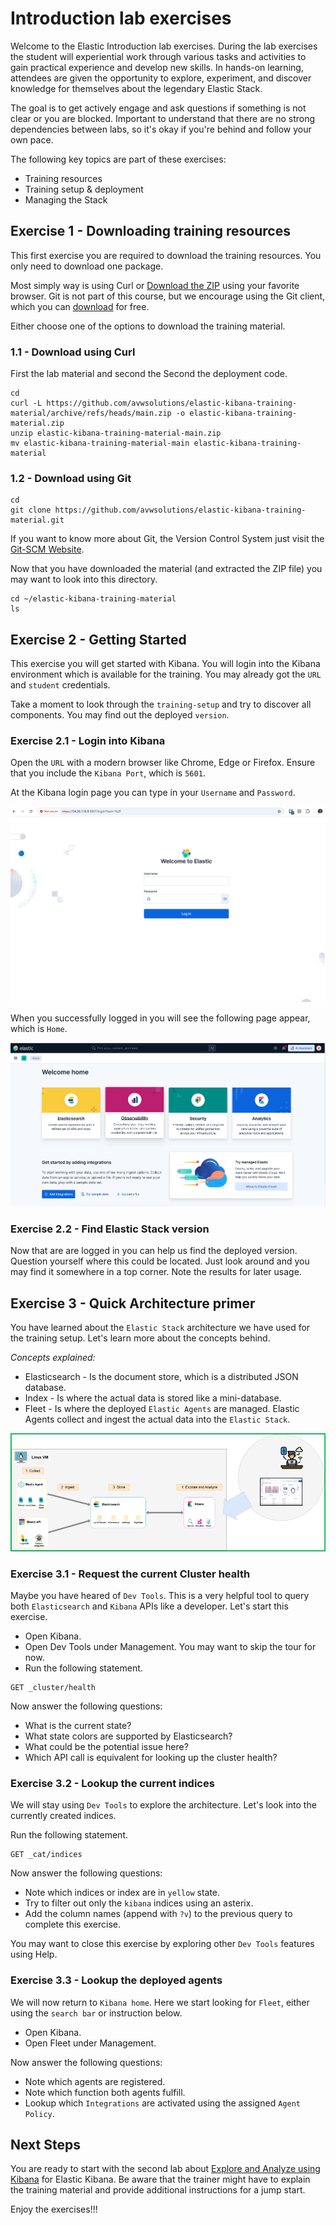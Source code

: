 # Introduction lab exercises

Welcome to the Elastic Introduction lab exercises. During the lab exercises the student will experiential work through various tasks and activities to gain practical experience and develop new skills. In hands-on learning, attendees are given the opportunity to explore, experiment, and discover knowledge for themselves about the legendary Elastic Stack.

The goal is to get actively engage and ask questions if something is not clear or you are blocked. Important to understand that there are no strong dependencies between labs, so it's okay if you're behind and follow your own pace.

The following key topics are part of these exercises:

- Training resources
- Training setup & deployment
- Managing the Stack

## Exercise 1 - Downloading training resources

This first exercise you are required to download the training resources. You only need to download one package.

Most simply way is using Curl or [Download the ZIP](https://github.com/avwsolutions/elastic-kibana-training-material/archive/refs/heads/main.zip) using your favorite browser. Git is not part of this course, but we encourage using the Git client, which you can [download](https://git-scm.com/downloads/guis) for free.

Either choose one of the options to download the training material.

### 1.1 - Download using Curl

First the lab material and second the Second the deployment code.

```
cd
curl -L https://github.com/avwsolutions/elastic-kibana-training-material/archive/refs/heads/main.zip -o elastic-kibana-training-material.zip
unzip elastic-kibana-training-material-main.zip
mv elastic-kibana-training-material-main elastic-kibana-training-material
```

### 1.2 - Download using Git

```
cd
git clone https://github.com/avwsolutions/elastic-kibana-training-material.git
```

If you want to know more about Git, the Version Control System just visit the [Git-SCM Website](https://git-scm.com/).

Now that you have downloaded the material (and extracted the ZIP file) you may want to look into this directory.

```
cd ~/elastic-kibana-training-material
ls
```

## Exercise 2 - Getting Started

This exercise you will get started with Kibana. You will login into the Kibana environment which is available for the training. You may already got the `URL` and `student` credentials. 

Take a moment to look through the `training-setup` and try to discover all components. You may find out the deployed `version`.

### Exercise 2.1 - Login into Kibana

Open the `URL` with a modern browser like Chrome, Edge or Firefox. Ensure that you include the `Kibana Port`, which is `5601`.

At the Kibana login page you can type in your `Username` and `Password`.

<img src="https://github.com/avwsolutions/elastic-kibana-training-material/blob/main/labs/01-ElasticStack/content/login.png?raw=true" alt="login">

When you successfully logged in you will see the following page appear, which is `Home`.

<img src="https://github.com/avwsolutions/elastic-kibana-training-material/blob/main/labs/01-ElasticStack/content/home.png?raw=true" alt="kibana-home">

### Exercise 2.2 - Find Elastic Stack version

Now that are are logged in you can help us find the deployed version. Question yourself where this could be located. Just look around and you may find it somewhere in a top corner. Note the results for later usage.

 ## Exercise 3 - Quick Architecture primer 

You have learned about the `Elastic Stack` architecture we have used for the training setup. Let's learn more about the concepts behind.

*Concepts explained:*
 - Elasticsearch - Is the document store, which is a distributed JSON database.
 - Index - Is where the actual data is stored like a mini-database.
 - Fleet - Is where the deployed `Elastic Agents` are managed. Elastic Agents collect and ingest the actual data into the `Elastic Stack`.


<img src="https://github.com/avwsolutions/elastic-kibana-training-material/blob/main/labs/01-ElasticStack/content/training-setup.png?raw=true" alt="training-setup">


### Exercise 3.1 - Request the current Cluster health

Maybe you have heared of `Dev Tools`. This is a very helpful tool to query both `Elasticsearch` and `Kibana` APIs like a developer. Let's start this exercise.

- Open Kibana.
- Open Dev Tools under Management. You may want to skip the tour for now.
- Run the following statement.

```
GET _cluster/health
```

Now answer the following questions:
- What is the current state?
- What state colors are supported by Elasticsearch?
- What could be the potential issue here?
- Which API call is equivalent for looking up the cluster health?

### Exercise 3.2 - Lookup the current indices

We will stay using `Dev Tools` to explore the architecture. Let's look into the currently created indices.

 Run the following statement.

```
GET _cat/indices
```

Now answer the following questions:
- Note which indices or index are in `yellow` state.
- Try to filter out only the `kibana` indices using an asterix.
- Add the column names (append with `?v`) to the previous query to complete this exercise.

You may want to close this exercise by exploring other `Dev Tools` features using Help.

### Exercise 3.3 - Lookup the deployed agents

We will now return to `Kibana home`.  Here we start looking for `Fleet`, either using the `search bar` or instruction below.

- Open Kibana.
- Open Fleet under Management.

Now answer the following questions:
- Note which agents are registered.
- Note which function both agents fulfill. 
- Lookup which `Integrations` are activated using the assigned `Agent Policy`.

## Next Steps

You are ready to start with the second lab about [Explore and Analyze using Kibana](../02-ExploreandAnalyze/README.md) for Elastic Kibana. Be aware that the trainer might have to explain the training material and provide additional instructions for a jump start.

Enjoy the exercises!!!
